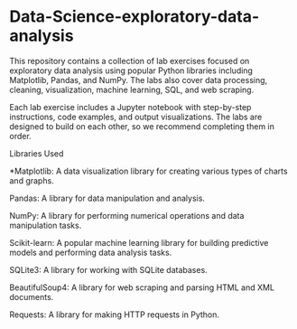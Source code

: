 # Data-Science-exploratory-data-analysis
This repository contains a collection of lab exercises focused on exploratory data analysis using popular Python libraries including Matplotlib, Pandas, and NumPy. The labs also cover data processing, cleaning, visualization, machine learning, SQL, and web scraping.

Each lab exercise includes a Jupyter notebook with step-by-step instructions, code examples, and output visualizations. The labs are designed to build on each other, so we recommend completing them in order.

Libraries Used

*Matplotlib: A data visualization library for creating various types of charts and graphs.

Pandas: A library for data manipulation and analysis.

NumPy: A library for performing numerical operations and data manipulation tasks.

Scikit-learn: A popular machine learning library for building predictive models and performing data analysis tasks.

SQLite3: A library for working with SQLite databases.

BeautifulSoup4: A library for web scraping and parsing HTML and XML documents.

Requests: A library for making HTTP requests in Python.
